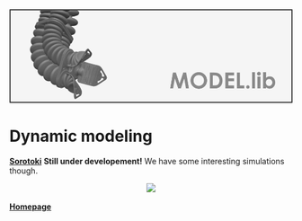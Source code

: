 <div align="center"> <img src="./src/model.png" width="650"> </div>

# Dynamic modeling 
[**Sorotoki**](https://bjcaasenbrood.github.io/SorotokiCode/) **Still under developement!** We have some interesting simulations though.

<div align="center"> <img src="./src/Pneunet_tracking.gif" width="500"> </div>

[**Homepage**](https://bjcaasenbrood.github.io/SorotokiCode/)
